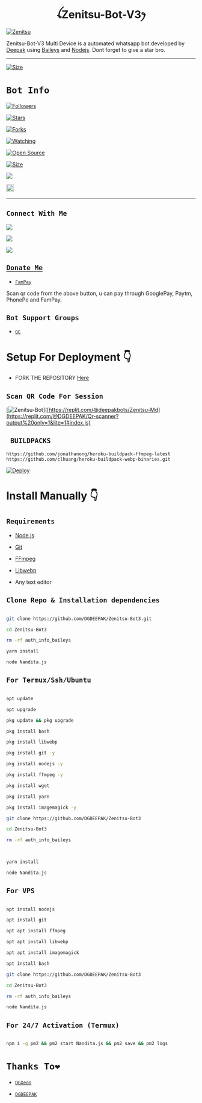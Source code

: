 <h1 align="center">ꪶZenitsu-Bot-V3ꫂ<br></h1>

<a href="https://ibb.co/7k1KVjd"><img src="https://i.ibb.co/RjDcPYk/Zenitsu.jpg" alt="Zenitsu" border="0"></a>

<p align="center">

Zenitsu-Bot-V3 Multi Device is a automated whatsapp bot developed by <a href="https://youtube.com/@dreamguydeepak" target="_blank">Deepak</a> using <a href="https://github.com/adiwajshing/Baileys" target="_blank">Baileys</a> and <a href="https://github.com/nodejs" target="_blank">Nodejs</a>. Dont forget to give a star bro.

</p>

------

<p align="center">

<a href="https://youtu.be/kyc7oZllF2Y"><img title="Size" src="https://img.shields.io/badge/Tutorial-Video-green"></a>

</p>

# ```Bot Info```

<p align="center">

<a href="https://github.com/DGDEEPAK/followers"><img title="Followers" src="https://img.shields.io/github/followers/DGDEEPAK?color=red&style=flat-square"></a>

<a href="https://github.com/DGDEEPAK/Zenitsu-Bot3/stargazers/"><img title="Stars" src="https://img.shields.io/github/stars/DGDEEPAK/Zenitsu-Bot3?color=blue&style=flat-square"></a>

<a href="https://github.com/DGDEEPAK/Zenitsu-Bot3/network/members"><img title="Forks" src="https://img.shields.io/github/forks/DGDEEPAK/Zenitsu-Bot3?color=red&style=flat-square"></a>

<a href="https://github.com/DGDEEPAK/Zenitsu-Bot3/watchers"><img title="Watching" src="https://img.shields.io/github/watchers/DGDEEPAK/Zenitsu-Bot3?label=Watchers&color=blue&style=flat-square"></a>

<a href="https://github.com/DGDEEPAK/Zenitsu-Bot3"><img title="Open Source" src="https://img.shields.io/badge/Author-Deepak.-red?v=103"></a>

<a href="https://github.com/DGDEEPAK/Zenitsu-Bot3/"><img title="Size" src="https://img.shields.io/github/repo-size/DGDEEPAK/Zenitsu-Bot3?style=flat-square&color=green"></a>

<a href="https://hits.seeyoufarm.com"><img src="https://hits.seeyoufarm.com/api/count/incr/badge.svg?url=https%3A%2F%2Fgithub.com%2FDGDEEPAK%2FZenitsu-Bot3&count_bg=%2379C83D&title_bg=%23555555&icon=probot.svg&icon_color=%2300FF6D&title=hits&edge_flat=false"/></a>

<a href="https://github.com/DGDEEPAK/Zenitsu-Bot3/graphs/commit-activity"><img height="20" src="https://img.shields.io/badge/Maintained%3F-yes-green.svg"></a>&nbsp;&nbsp;

   </p>

-------

## ```Connect With Me```

<p align="center">

<a href="https://wa.me/918348225320"><img src="https://img.shields.io/badge/Contact Deepak-25D366?style=for-the-badge&logo=whatsapp&logoColor=white" />

<a href="https://chat.whatsapp.com/KguOo9XsRTW2iESYuHzVX1"><img src="https://img.shields.io/badge/Join Official GC-25D366?style=for-the-badge&logo=whatsapp&logoColor=white" />

<a href="https://youtube.com/@dreamguydeepak"><img src="https://img.shields.io/badge/Subscribe Deepak-ff0000?style=for-the-badge&logo=youtube&logoColor=ff000000&link=https://youtube.com/@dreamguydeepak" /><br>

</p>

## ```Donate Me```

- [`FamPay`](https://i.ibb.co/j4dTYk3/IMG-20221229-WA0243.jpg)

<p align="left">

Scan qr code from the above button, u can pay through GooglePay, Paytm, PhonePe and FamPay.

</p>

## ```Bot Support Groups```

- [`GC`](https://chat.whatsapp.com/KguOo9XsRTW2iESYuHzVX1)

# Setup For Deployment 👇

- FORK THE REPOSITORY [Here](https://github.com/DGDEEPAK/Zenitsu-Bot3/fork)
   
## `Scan QR Code For Session`
[![Zenitsu-Bot](https://repl.it/badge/github/quiec/whatsasena)]([https://replit.com/@deepakbots/Zenitsu-Md](https://replit.com/@DGDEEPAK/Qr-scanner?output%20only=1&lite=1#index.js)
   
## ` BUILDPACKS`

```
https://github.com/jonathanong/heroku-buildpack-ffmpeg-latest
https://github.com/clhuang/heroku-buildpack-webp-binaries.git
```

[![Deploy](https://www.herokucdn.com/deploy/button.svg)](https://heroku.com/deploy?template=https://github.com/DGDEEPAK/Zenitsu-Bot3/)


# Install Manually 👇

## `Requirements`

* [Node.js](https://nodejs.org/en/)

* [Git](https://git-scm.com/downloads)

* [FFmpeg](https://github.com/BtbN/FFmpeg-Builds/releases/download/autobuild-2020-12-08-13-03/ffmpeg-n4.3.1-26-gca55240b8c-win64-gpl-4.3.zip)

* [Libwebp](https://developers.google.com/speed/webp/download)

* Any text editor

## `Clone Repo & Installation dependencies`

```bash

git clone https://github.com/DGDEEPAK/Zenitsu-Bot3.git

cd Zenitsu-Bot3

rm -rf auth_info_baileys

yarn install

node Nandita.js

```

## `For Termux/Ssh/Ubuntu`

```bash

apt update

apt upgrade

pkg update && pkg upgrade

pkg install bash

pkg install libwebp

pkg install git -y

pkg install nodejs -y 

pkg install ffmpeg -y 

pkg install wget

pkg install yarn

pkg install imagemagick -y

git clone https://github.com/DGDEEPAK/Zenitsu-Bot3

cd Zenitsu-Bot3

rm -rf auth_info_baileys

   

yarn install

node Nandita.js

```

## `For VPS`

```bash

apt install nodejs 

apt install git 

apt apt install ffmpeg 

apt apt install libwebp 

apt apt install imagemagick

apt install bash

git clone https://github.com/DGDEEPAK/Zenitsu-Bot3

cd Zenitsu-Bot3

rm -rf auth_info_baileys

node Nandita.js

```

## `For 24/7 Activation (Termux)`

```bash

npm i -g pm2 && pm2 start Nandita.js && pm2 save && pm2 logs

```

# `Thanks To❤️`

- [`DGXeon`](https://github.com/DGXeon)

- [`DGDEEPAK`](https://github.com/DGDEEPAK)
